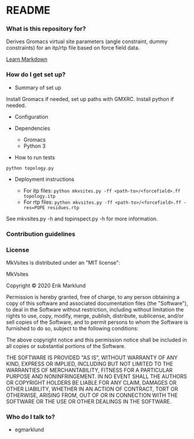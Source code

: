# README #

### What is this repository for? ###

Derives Gromacs virtual site parameters (angle constraint, dummy constraints) for an itp/rtp file based on force field data.

[Learn Markdown](https://bitbucket.org/tutorials/markdowndemo)

### How do I get set up? ###

* Summary of set up

Install Gromacs if needed, set up paths with GMXRC. Install python if needed.

* Configuration

* Dependencies

    + Gromacs
    + Python 3

* How to run tests

`python topology.py`

* Deployment instructions

    + For itp files: `python mkvsites.py -ff <path-to>/<forcefield>.ff topology.itp`
    + For rtp files: `python mkvsites.py -ff <path-to>/<forcefield>.ff -res=POPE residues.rtp`

See mkvsites.py -h and topinspect.py -h for more information.

### Contribution guidelines ###

### License ###

MkVsites is distributed under an "MIT license":

MkVsites

Copyright © 2020 Erik Marklund

Permission is hereby granted, free of charge, to any person obtaining
a copy of this software and associated documentation files (the
"Software"), to deal in the Software without restriction, including
without limitation the rights to use, copy, modify, merge, publish,
distribute, sublicense, and/or sell copies of the Software, and to
permit persons to whom the Software is furnished to do so, subject to
the following conditions:

The above copyright notice and this permission notice shall be
included in all copies or substantial portions of the Software.

THE SOFTWARE IS PROVIDED "AS IS", WITHOUT WARRANTY OF ANY KIND,
EXPRESS OR IMPLIED, INCLUDING BUT NOT LIMITED TO THE WARRANTIES OF
MERCHANTABILITY, FITNESS FOR A PARTICULAR PURPOSE AND
NONINFRINGEMENT. IN NO EVENT SHALL THE AUTHORS OR COPYRIGHT HOLDERS BE
LIABLE FOR ANY CLAIM, DAMAGES OR OTHER LIABILITY, WHETHER IN AN ACTION
OF CONTRACT, TORT OR OTHERWISE, ARISING FROM, OUT OF OR IN CONNECTION
WITH THE SOFTWARE OR THE USE OR OTHER DEALINGS IN THE SOFTWARE.

### Who do I talk to? ###

* egmarklund
